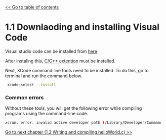 [<< Go to table of contents](../readme.md)
# 1.1 Downlaoding and installing Visual Code

Visual studio code can be installed from [here](https://code.visualstudio.com/Download)

After instaling this, [C/C++ extention](https://marketplace.visualstudio.com/items?itemName=ms-vscode.cpptools) must be installed.

Next, XCode command line tools need to be installed. To do this, go to terminal and run the command below.

```sh
 xcode-select --install
 ```
 
### Common errors
 
 Without these tools, you will get the following error while compiling programs using the command-line code.
 
 ```sh
 xcrun: error: invalid active developer path (/Library/Developer/CommandLineTools), missing xcrun at: /Library/Developer/CommandLineTools/usr/bin/xcrun
```
[Go to next chapter (1.2 Writing and compiling helloWorld.c) >>](1-2-writing-and-compiling-helloWorld.c)
